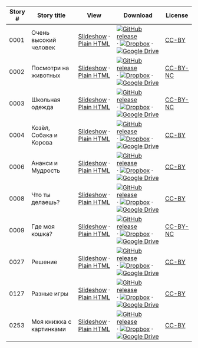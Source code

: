 Story # | Story title | View | Download | License
-------- | -----------  |:-------:| ---------------- | -------
0001 | Очень высокий человек | <a href="https://global-asp.github.io/stories/ru/0001_очень-высокий-человек_slides.html" target="_blank">Slideshow</a> · [Plain HTML](https://global-asp.github.io/stories/ru/0001_очень-высокий-человек.html) | [![GitHub release](https://cloud.githubusercontent.com/assets/9295750/9483128/0e089e5e-4b51-11e5-98ca-6da5cef156a7.png "GitHub release")]() · [![Dropbox](https://cloud.githubusercontent.com/assets/9295750/10150606/3f5ae2dc-65f5-11e5-8f63-841c51cc1cde.png "Dropbox")](https://www.dropbox.com/s/8gghcg1a3m2sk7k/ru.zip) · [![Google Drive](https://cloud.githubusercontent.com/assets/9295750/9473522/1d6fdde4-4b10-11e5-98f5-aa6c6b04a08e.png "Google Drive")](https://drive.google.com/open?id=0B59ZADK9EsbsQmg3dXhpTjFYQ3c) | [CC-BY](https://creativecommons.org/licenses/by/3.0/)
0002 | Посмотри на животных | <a href="https://global-asp.github.io/stories/ru/0002_посмотри-на-животных_slides.html" target="_blank">Slideshow</a> · [Plain HTML](https://global-asp.github.io/stories/ru/0002_посмотри-на-животных.html) | [![GitHub release](https://cloud.githubusercontent.com/assets/9295750/9483128/0e089e5e-4b51-11e5-98ca-6da5cef156a7.png "GitHub release")]() · [![Dropbox](https://cloud.githubusercontent.com/assets/9295750/10150606/3f5ae2dc-65f5-11e5-8f63-841c51cc1cde.png "Dropbox")](https://www.dropbox.com/s/8gghcg1a3m2sk7k/ru.zip) · [![Google Drive](https://cloud.githubusercontent.com/assets/9295750/9473522/1d6fdde4-4b10-11e5-98f5-aa6c6b04a08e.png "Google Drive")](https://drive.google.com/open?id=0B59ZADK9EsbsQmg3dXhpTjFYQ3c) | [CC-BY-NC](http://creativecommons.org/licenses/by-nc/3.0/)
0003 | Школьная одежда | <a href="https://global-asp.github.io/stories/ru/0003_школьная-одежда_slides.html" target="_blank">Slideshow</a> · [Plain HTML](https://global-asp.github.io/stories/ru/0003_школьная-одежда.html) | [![GitHub release](https://cloud.githubusercontent.com/assets/9295750/9483128/0e089e5e-4b51-11e5-98ca-6da5cef156a7.png "GitHub release")]() · [![Dropbox](https://cloud.githubusercontent.com/assets/9295750/10150606/3f5ae2dc-65f5-11e5-8f63-841c51cc1cde.png "Dropbox")](https://www.dropbox.com/s/8gghcg1a3m2sk7k/ru.zip) · [![Google Drive](https://cloud.githubusercontent.com/assets/9295750/9473522/1d6fdde4-4b10-11e5-98f5-aa6c6b04a08e.png "Google Drive")](https://drive.google.com/open?id=0B59ZADK9EsbsQmg3dXhpTjFYQ3c) | [CC-BY-NC](http://creativecommons.org/licenses/by-nc/3.0/)
0004 | Козёл, Собака и Корова | <a href="https://global-asp.github.io/stories/ru/0004_козёл-собака-и-корова_slides.html" target="_blank">Slideshow</a> · [Plain HTML](https://global-asp.github.io/stories/ru/0004_козёл-собака-и-корова.html) | [![GitHub release](https://cloud.githubusercontent.com/assets/9295750/9483128/0e089e5e-4b51-11e5-98ca-6da5cef156a7.png "GitHub release")]() · [![Dropbox](https://cloud.githubusercontent.com/assets/9295750/10150606/3f5ae2dc-65f5-11e5-8f63-841c51cc1cde.png "Dropbox")](https://www.dropbox.com/s/8gghcg1a3m2sk7k/ru.zip) · [![Google Drive](https://cloud.githubusercontent.com/assets/9295750/9473522/1d6fdde4-4b10-11e5-98f5-aa6c6b04a08e.png "Google Drive")](https://drive.google.com/open?id=0B59ZADK9EsbsQmg3dXhpTjFYQ3c) | [CC-BY](https://creativecommons.org/licenses/by/3.0/)
0006 | Ананси и Мудрость | <a href="https://global-asp.github.io/stories/ru/0006_ананси-и-мудрость_slides.html" target="_blank">Slideshow</a> · [Plain HTML](https://global-asp.github.io/stories/ru/0006_ананси-и-мудрость.html) | [![GitHub release](https://cloud.githubusercontent.com/assets/9295750/9483128/0e089e5e-4b51-11e5-98ca-6da5cef156a7.png "GitHub release")]() · [![Dropbox](https://cloud.githubusercontent.com/assets/9295750/10150606/3f5ae2dc-65f5-11e5-8f63-841c51cc1cde.png "Dropbox")](https://www.dropbox.com/s/8gghcg1a3m2sk7k/ru.zip) · [![Google Drive](https://cloud.githubusercontent.com/assets/9295750/9473522/1d6fdde4-4b10-11e5-98f5-aa6c6b04a08e.png "Google Drive")](https://drive.google.com/open?id=0B59ZADK9EsbsQmg3dXhpTjFYQ3c) | [CC-BY](https://creativecommons.org/licenses/by/3.0/)
0008 | Что ты делаешь? | <a href="https://global-asp.github.io/stories/ru/0008_что-ты-делаешь_slides.html" target="_blank">Slideshow</a> · [Plain HTML](https://global-asp.github.io/stories/ru/0008_что-ты-делаешь.html) | [![GitHub release](https://cloud.githubusercontent.com/assets/9295750/9483128/0e089e5e-4b51-11e5-98ca-6da5cef156a7.png "GitHub release")]() · [![Dropbox](https://cloud.githubusercontent.com/assets/9295750/10150606/3f5ae2dc-65f5-11e5-8f63-841c51cc1cde.png "Dropbox")](https://www.dropbox.com/s/8gghcg1a3m2sk7k/ru.zip) · [![Google Drive](https://cloud.githubusercontent.com/assets/9295750/9473522/1d6fdde4-4b10-11e5-98f5-aa6c6b04a08e.png "Google Drive")](https://drive.google.com/open?id=0B59ZADK9EsbsQmg3dXhpTjFYQ3c) | [CC-BY](https://creativecommons.org/licenses/by/3.0/)
0009 | Где моя кошка? | <a href="https://global-asp.github.io/stories/ru/0009_где-моя-кошка_slides.html" target="_blank">Slideshow</a> · [Plain HTML](https://global-asp.github.io/stories/ru/0009_где-моя-кошка.html) | [![GitHub release](https://cloud.githubusercontent.com/assets/9295750/9483128/0e089e5e-4b51-11e5-98ca-6da5cef156a7.png "GitHub release")]() · [![Dropbox](https://cloud.githubusercontent.com/assets/9295750/10150606/3f5ae2dc-65f5-11e5-8f63-841c51cc1cde.png "Dropbox")](https://www.dropbox.com/s/8gghcg1a3m2sk7k/ru.zip) · [![Google Drive](https://cloud.githubusercontent.com/assets/9295750/9473522/1d6fdde4-4b10-11e5-98f5-aa6c6b04a08e.png "Google Drive")](https://drive.google.com/open?id=0B59ZADK9EsbsQmg3dXhpTjFYQ3c) | [CC-BY-NC](http://creativecommons.org/licenses/by-nc/3.0/)
0027 | Решение | <a href="https://global-asp.github.io/stories/ru/0027_решение_slides.html" target="_blank">Slideshow</a> · [Plain HTML](https://global-asp.github.io/stories/ru/0027_решение.html) | [![GitHub release](https://cloud.githubusercontent.com/assets/9295750/9483128/0e089e5e-4b51-11e5-98ca-6da5cef156a7.png "GitHub release")]() · [![Dropbox](https://cloud.githubusercontent.com/assets/9295750/10150606/3f5ae2dc-65f5-11e5-8f63-841c51cc1cde.png "Dropbox")](https://www.dropbox.com/s/8gghcg1a3m2sk7k/ru.zip) · [![Google Drive](https://cloud.githubusercontent.com/assets/9295750/9473522/1d6fdde4-4b10-11e5-98f5-aa6c6b04a08e.png "Google Drive")](https://drive.google.com/open?id=0B59ZADK9EsbsQmg3dXhpTjFYQ3c) | [CC-BY](https://creativecommons.org/licenses/by/3.0/)
0127 | Разные игры | <a href="https://global-asp.github.io/stories/ru/0127_разные-игры_slides.html" target="_blank">Slideshow</a> · [Plain HTML](https://global-asp.github.io/stories/ru/0127_разные-игры.html) | [![GitHub release](https://cloud.githubusercontent.com/assets/9295750/9483128/0e089e5e-4b51-11e5-98ca-6da5cef156a7.png "GitHub release")]() · [![Dropbox](https://cloud.githubusercontent.com/assets/9295750/10150606/3f5ae2dc-65f5-11e5-8f63-841c51cc1cde.png "Dropbox")](https://www.dropbox.com/s/8gghcg1a3m2sk7k/ru.zip) · [![Google Drive](https://cloud.githubusercontent.com/assets/9295750/9473522/1d6fdde4-4b10-11e5-98f5-aa6c6b04a08e.png "Google Drive")](https://drive.google.com/open?id=0B59ZADK9EsbsQmg3dXhpTjFYQ3c) | [CC-BY](https://creativecommons.org/licenses/by/3.0/)
0253 | Моя книжка с картинками | <a href="https://global-asp.github.io/stories/ru/0253_моя-книжка-с-картинками_slides.html" target="_blank">Slideshow</a> · [Plain HTML](https://global-asp.github.io/stories/ru/0253_моя-книжка-с-картинками.html) | [![GitHub release](https://cloud.githubusercontent.com/assets/9295750/9483128/0e089e5e-4b51-11e5-98ca-6da5cef156a7.png "GitHub release")]() · [![Dropbox](https://cloud.githubusercontent.com/assets/9295750/10150606/3f5ae2dc-65f5-11e5-8f63-841c51cc1cde.png "Dropbox")](https://www.dropbox.com/s/8gghcg1a3m2sk7k/ru.zip) · [![Google Drive](https://cloud.githubusercontent.com/assets/9295750/9473522/1d6fdde4-4b10-11e5-98f5-aa6c6b04a08e.png "Google Drive")](https://drive.google.com/open?id=0B59ZADK9EsbsQmg3dXhpTjFYQ3c) | [CC-BY](https://creativecommons.org/licenses/by/3.0/)
